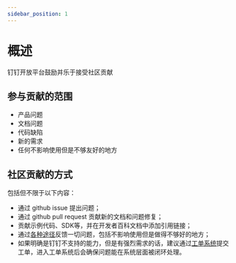 ```yaml
---
sidebar_position: 1
---
```


# 概述

钉钉开放平台鼓励并乐于接受社区贡献

## 参与贡献的范围

* 产品问题
* 文档问题
* 代码缺陷
* 新的需求
* 任何不影响使用但是不够友好的地方

## 社区贡献的方式

包括但不限于以下内容：

* 通过 github issue 提出问题；
* 通过 github pull request 贡献新的文档和问题修复；
* 贡献示例代码、SDK等，并在开发者百科文档中添加引用链接；
* 通过[各种途径](/docs/explore/support)反馈一切问题，包括不影响使用但是做得不够好的地方；
* 如果明确是钉钉不支持的能力，但是有强烈需求的话，建议通过[工单系统](/docs/explore/support?via=ticket)提交工单，进入工单系统后会确保问题能在系统层面被闭环处理。